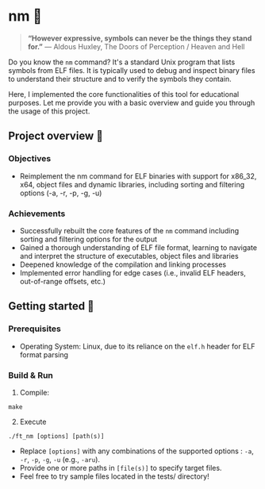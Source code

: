 
# nm 📐

> **“However expressive, symbols can never be the things they stand for.”**
> ― Aldous Huxley, The Doors of Perception / Heaven and Hell

Do you know the `nm` command? It's a standard Unix program that lists symbols from ELF files. It is typically used to debug and inspect binary files to understand their structure and to verify the symbols they contain.

Here, I implemented the core functionalities of this tool for educational purposes. Let me provide you with a basic overview and guide you through the usage of this project.

## Project overview 🔎

### Objectives
- Reimplement the nm command for ELF binaries with support for x86_32, x64, object files and dynamic libraries, including sorting and filtering options (-a, -r, -p, -g, -u)

### Achievements
- Successfully rebuilt the core features of the `nm` command including sorting and filtering options for the output
- Gained a thorough understanding of ELF file format, learning to navigate and interpret the structure of executables, object files and libraries
- Deepened knowledge of the compilation and linking processes
- Implemented error handling for edge cases (i.e., invalid ELF headers, out-of-range offsets, etc.)

## Getting started 🦾
### Prerequisites
- Operating System: Linux, due to its reliance on the `elf.h` header for ELF format parsing

### Build & Run
1. Compile:
```
make
```
2. Execute
```
./ft_nm [options] [path(s)]
```
- Replace `[options]` with any combinations of the supported options : `-a`, `-r`, `-p`, `-g`, `-u` (e.g., `-aru`).
- Provide one or more paths in `[file(s)]` to specify target files.
- Feel free to try sample files located in the tests/ directory!
